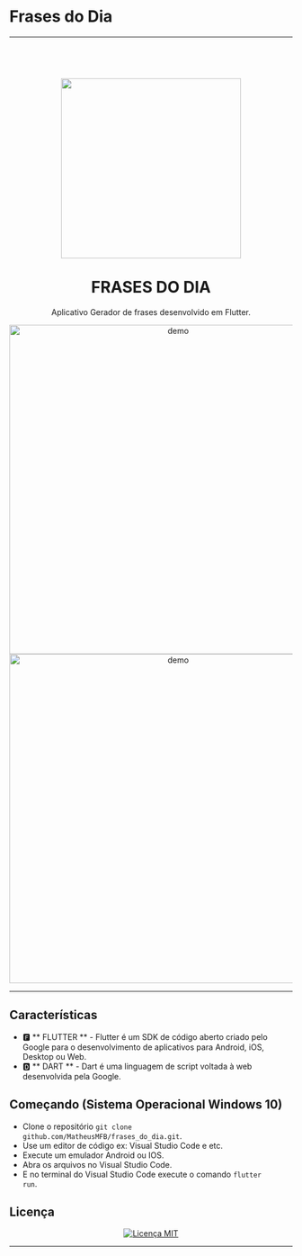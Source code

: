 # Frases do Dia

----------------------------------------------------------------------------------------------------------------------------------

<h1 align = "center">
<br>
  <img src="https://i.imgur.com/e1fqEzL.png" width="320">
<br>
<br>
FRASES DO DIA
</h1>

<p align = "center"> Aplicativo Gerador de frases desenvolvido em Flutter. </p>

[//]: # (adicione seus gifs / imagens aqui :)
<div align = "center">
  <img src = "https://i.imgur.com/SpYn2vZ.png" alt = "demo" height = "585">
  <img src = "https://i.imgur.com/wiPJImc.gif" alt = "demo" height = "585">
</div>

<hr />

## Características
[//]: # (adicione os recursos do seu projeto aqui :)

- 🅵 ** FLUTTER ** - Flutter é um SDK de código aberto criado pelo Google para o desenvolvimento de aplicativos para Android, iOS, Desktop ou Web.
- 🅳 ** DART **  - Dart é uma linguagem de script voltada à web desenvolvida pela Google. 

## Começando (Sistema Operacional Windows 10)
[//]: # (adicione os recursos do seu projeto aqui :)

- Clone o repositório <code>git clone github.com/MatheusMFB/frases_do_dia.git</code>.
- Use um editor de código ex: Visual Studio Code e etc.
- Execute um emulador Android ou IOS.
- Abra os arquivos no Visual Studio Code.
- E no terminal do Visual Studio Code execute o comando <code>flutter run</code>.

## Licença
<p align = "center">
  <a href="https://opensource.org/licenses/MIT">
    <img src = "https://img.shields.io/badge/License-MIT-blue.svg" alt = "Licença MIT">
  </a>
</p>



----------------------------------------------------------------------------------------------------------------------------------
